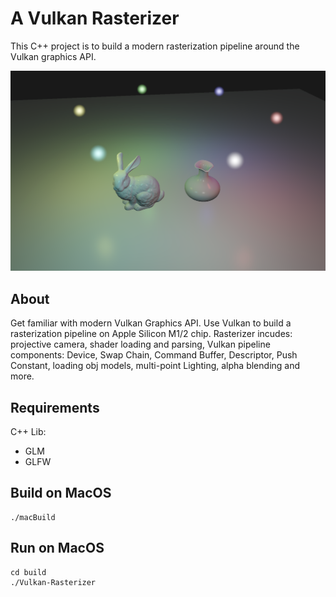 # A Vulkan Rasterizer

This C++ project is to build a modern rasterization pipeline around the Vulkan graphics API.

<img src="media/preview.png" alt="drawing" width="1000"/>


## About

Get familiar with modern Vulkan Graphics API.
Use Vulkan to build a rasterization pipeline on Apple Silicon M1/2 chip.
Rasterizer incudes: projective camera, shader loading and parsing, Vulkan pipeline components: Device, Swap Chain, Command Buffer, Descriptor, Push Constant, loading obj models, multi-point Lighting, alpha blending and more.

## Requirements

C++ Lib:
* GLM
* GLFW

## Build on MacOS
```
./macBuild
```
## Run on MacOS
```
cd build
./Vulkan-Rasterizer
```
